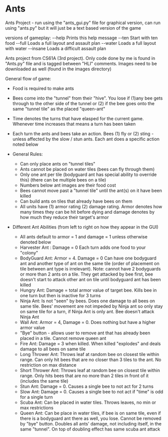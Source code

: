 # Ants
Ants Project - run using the "ants_gui.py" file for graphical version, can run using "ants.py" but it will just be a text based version of the game

versions of gameplay:
--help      Prints this help message
--ten       Start with ten food
--full      Loads a full layout and assault plan
--water     Loads a full layout with water
--insane    Loads a difficult assault plan

Ants project from CS61A (3rd project). Only code done by me is found in "Ants.py" file and is tagged between "HLI" comments. Images need to be downloaded as well (found in the images directory)


General flow of game:
- Food is required to make ants
- Bees come into the "tunnel" from their "hive". You lose if (1)any bee gets through to the other side of the tunnel or (2) if the bee goes onto the same "tunnel tile" as the placed "queen-ant"
- Time denotes the turns that have elasped for the current game. Whenever time increases that means a turn has been taken
- Each turn the ants and bees take an action. Bees (1) fly or (2) sting - unless affected by the slow / stun ants. Each ant does a specific action noted below

- General Rules:
  - Can only place ants on "tunnel tiles" 
  - Ants cannot be placed on water tiles (bees can fly through them)
  - Only one ant per tile (bodyguard ant has special ability to override this) (there can be multiple bees on a tile)
  - Numbers below ant images are their food cost
  - Bees cannot move past a "tunnel tile" until the ant(s) on it have been killed
  - Can build ants on tiles that already have bees on them
  - All units have (1) armor rating (2) damage rating. Armor denotes how many times they can be hit before dying and damage denotes by how much they reduce their target's armor

- Different Ant Abilities (from left to right on how they appear in the GUI)
  - All ants default to armor = 1 and damage = 1 unless otherwise denoted below
  - Harvester Ant : Damage = 0 Each turn adds one food to your "colony"
  - BodyGuard Ant: Armor = 4. Damage = 0 Can have one bodyguard ant and another type of ant on the same tile (order of placement on tile between ant type is irrelevant). Note: cannot have 2 bodyguards or more than 2 ants on a tile. They get attacked by bee first, bee doesn't start to attack other ant on tile until bodyguard ant has been killed
  - Hungry Ant: Damage = total armor value of target bee. Kills bee in one turn but then is inactive for 3 turns
  - Ninja Ant: Is not "seen" by bees. Does one damage to all bees on same tile. Bees' movement are not impeded by Ninja ant so only stay on same tile for a turn, if Ninja Ant is only ant. Bee doesn't attack Ninja Ant
  - Wall Ant: Armor = 4, Damage = 0. Does nothing but have a higher armor value
  - "Bye" button - allows user to remove ant that has already been placed in a tile. Cannot remove queen ant
  - Fire Ant: Damage = 3 when killed. When killed "explodes" and deals damage to all bees on same tile
  - Long Thrower Ant: Throws leaf at random bee on closest tile within range. Can only hit bees that are no closer than 3 tiles to the ant. No restriction on max distance
  - Short Thrower Ant: Throws leaf at random bee on closest tile within range. Only hits bees that are no more than 2 tiles in front of it (includes the same tile)
  - Stun Ant: Damage = 0. Causes a single bee to not act for 2 turns
  - Slow Ant: Damage = 0. Causes a single bee to not act if "time" is odd for a single turn
  - Scuba Ant: Can be placed in water tiles. Throws leaves, no min or max restrictions
  - Queen Ant: Can be place in water tiles, if bee is on same tile, even if there is a bodyguard ant there as well, you lose. Cannot be removed by "bye" button. Doubles all ants' damage, not including itself, in the same "tunnel". On top of doubling effect has same scuba ant attack

